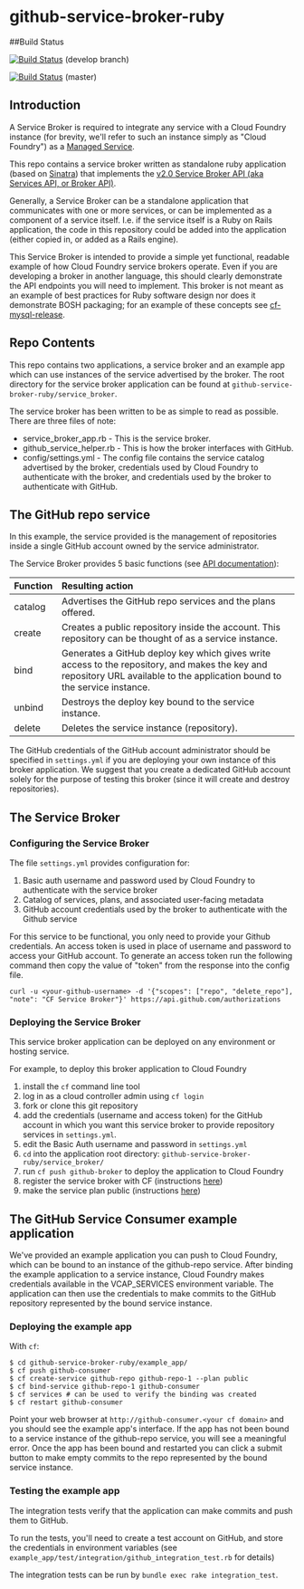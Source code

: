 github-service-broker-ruby
==========================

##Build Status

[![Build Status](https://travis-ci.org/cloudfoundry-samples/github-service-broker-ruby.png?branch=develop)](https://travis-ci.org/cloudfoundry-samples/github-service-broker-ruby) (develop branch)

[![Build Status](https://travis-ci.org/cloudfoundry-samples/github-service-broker-ruby.png?branch=master)](https://travis-ci.org/cloudfoundry-samples/github-service-broker-ruby) (master)


## Introduction

A Service Broker is required to integrate any service with a Cloud Foundry instance (for brevity, we'll refer to such an instance simply as "Cloud Foundry") as a [Managed Service](http://docs.cloudfoundry.org/services/).

This repo contains a service broker written as standalone ruby application (based on [Sinatra](https://github.com/sinatra/sinatra)) that implements the [v2.0 Service Broker API (aka Services API, or Broker API)](http://docs.cloudfoundry.org/services/api.html).

Generally, a Service Broker can be a standalone application that communicates with one or more services, or can be implemented as a component of a service itself. I.e. if the service itself is a Ruby on Rails application, the code in this repository could be added into the application (either copied in, or added as a Rails engine).

This Service Broker is intended to provide a simple yet functional, readable example of how Cloud Foundry service brokers operate. Even if you are developing a broker in another language, this should clearly demonstrate the API endpoints you will need to implement. This broker is not meant as an example of best practices for Ruby software design nor does it demonstrate BOSH packaging; for an example of these concepts see [cf-mysql-release](https://github.com/cloudfoundry/cf-mysql-release). 

## Repo Contents

This repo contains two applications, a service broker and an example app which can use instances of the service advertised by the broker. The root directory for the service broker application can be found at `github-service-broker-ruby/service_broker`.

The service broker has been written to be as simple to read as possible. There are three files of note:

* service_broker_app.rb - This is the service broker.
* github_service_helper.rb - This is how the broker interfaces with GitHub.
* config/settings.yml - The config file contains the service catalog advertised by the broker, credentials used by Cloud Foundry to authenticate with the broker, and credentials used by the broker to authenticate with GitHub. 

## The GitHub repo service

In this example, the service provided is the management of repositories inside a single GitHub account owned by the service administrator.

The Service Broker provides 5 basic functions (see [API documentation](http://docs.cloudfoundry.org/services/api.html)):

Function | Resulting action |
-------- | :--------------- |
catalog | Advertises the GitHub repo services and the plans offered.
create | Creates a public repository inside the account. This repository can be thought of as a service instance.
bind | Generates a GitHub deploy key which gives write access to the repository, and makes the key and repository URL available to the application bound to the service instance.
unbind | Destroys the deploy key bound to the service instance.
delete | Deletes the service instance (repository).

The GitHub credentials of the GitHub account administrator should be specified in `settings.yml` if you are deploying your own instance of this broker application. We suggest that you create a dedicated GitHub account solely for the purpose of testing this broker (since it will create and destroy repositories).


## The Service Broker

### Configuring the Service Broker

The file `settings.yml` provides configuration for:

1. Basic auth username and password used by Cloud Foundry to authenticate with the service broker
2. Catalog of services, plans, and associated user-facing metadata
3. GitHub account credentials used by the broker to authenticate with the Github service

For this service to be functional, you only need to provide your Github credentials. An access token is used in place of username and password to access your GitHub account. To generate an access token run the following command then copy the value of "token" from the response into the config file.
```
curl -u <your-github-username> -d '{"scopes": ["repo", "delete_repo"], "note": "CF Service Broker"}' https://api.github.com/authorizations
```

### Deploying the Service Broker

This service broker application can be deployed on any environment or hosting service.

For example, to deploy this broker application to Cloud Foundry

1. install the `cf` command line tool
2. log in as a cloud controller admin using `cf login`
3. fork or clone this git repository
4. add the credentials (username and access token) for the GitHub account in which you want this service broker to provide repository services in `settings.yml`.
5. edit the Basic Auth username and password in `settings.yml`
6. `cd` into the application root directory: `github-service-broker-ruby/service_broker/`
7. run `cf push github-broker` to deploy the application to Cloud Foundry
8. register the service broker with CF (instructions [here](http://docs.cloudfoundry.org/services/managing-service-brokers.html#add-broker))
9. make the service plan public (instructions [here](http://docs.cloudfoundry.org/services/access-control.html#enable-access))


## The GitHub Service Consumer example application

We've provided an example application you can push to Cloud Foundry, which can be bound to an instance of the github-repo service. After binding the example application to a service instance, Cloud Foundry makes credentials available in the VCAP_SERVICES environment variable. The application can then use the credentials to make commits to the GitHub repository represented by the bound service instance.

### Deploying the example app


With `cf`:

```
$ cd github-service-broker-ruby/example_app/
$ cf push github-consumer
$ cf create-service github-repo github-repo-1 --plan public 
$ cf bind-service github-repo-1 github-consumer
$ cf services # can be used to verify the binding was created
$ cf restart github-consumer
```

Point your web browser at `http://github-consumer.<your cf domain>` and you should see the example app's interface. If the app has not been bound to a service instance of the github-repo service, you will see a meaningful error. Once the app has been bound and restarted you can click a submit button to make empty commits to the repo represented by the bound service instance.

### Testing the example app

The integration tests verify that the application can make commits and push them to GitHub.

To run the tests, you'll need to create a test account on GitHub, and store the credentials in environment variables (see `example_app/test/integration/github_integration_test.rb` for details)

The integration tests can be run by `bundle exec rake integration_test`.

